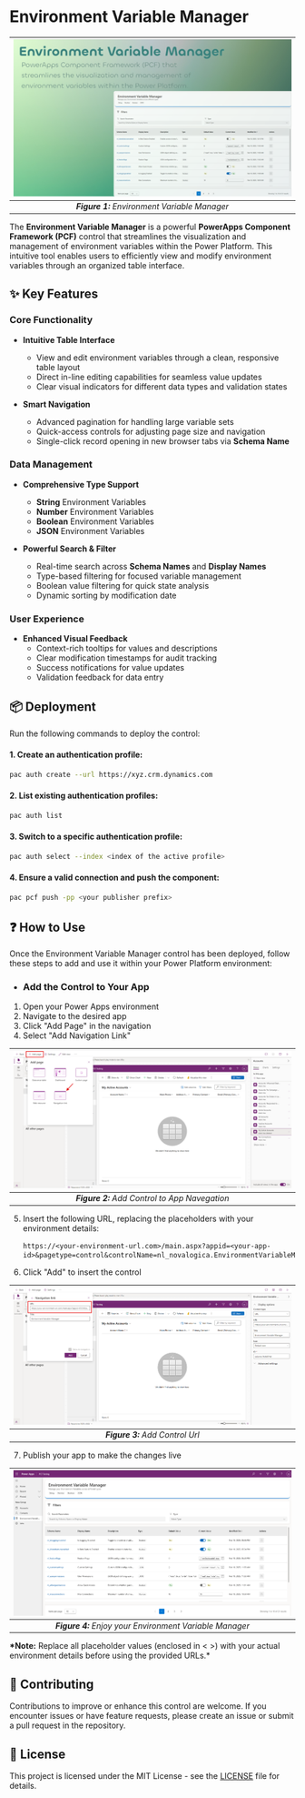 # Environment Variable Manager

| ![Environment Variable Manager](https://github.com/novalogica/pcf-environment-variable-manager/blob/main/EnvironmentVariableManager/screenshots/environment-variable-manager.png?raw=true) |
| :----------------------------------------------------------------------------------------------------------------------------------------------------------------------------------------: |
|                                                                       **_Figure 1:_** _Environment Variable Manager_                                                                       |

The **Environment Variable Manager** is a powerful **PowerApps Component Framework (PCF)** control that streamlines the visualization and management of environment variables within the Power Platform. This intuitive tool enables users to efficiently view and modify environment variables through an organized table interface.

## ✨ Key Features

### Core Functionality

- **Intuitive Table Interface**

  - View and edit environment variables through a clean, responsive table layout
  - Direct in-line editing capabilities for seamless value updates
  - Clear visual indicators for different data types and validation states

- **Smart Navigation**
  - Advanced pagination for handling large variable sets
  - Quick-access controls for adjusting page size and navigation
  - Single-click record opening in new browser tabs via **Schema Name**

### Data Management

- **Comprehensive Type Support**

  - **String** Environment Variables
  - **Number** Environment Variables
  - **Boolean** Environment Variables
  - **JSON** Environment Variables

- **Powerful Search & Filter**
  - Real-time search across **Schema Names** and **Display Names**
  - Type-based filtering for focused variable management
  - Boolean value filtering for quick state analysis
  - Dynamic sorting by modification date

### User Experience

- **Enhanced Visual Feedback**
  - Context-rich tooltips for values and descriptions
  - Clear modification timestamps for audit tracking
  - Success notifications for value updates
  - Validation feedback for data entry

## 📦 Deployment

Run the following commands to deploy the control:

#### 1. Create an authentication profile:

```sh
pac auth create --url https://xyz.crm.dynamics.com
```

#### 2. List existing authentication profiles:

```sh
pac auth list
```

#### 3. Switch to a specific authentication profile:

```sh
pac auth select --index <index of the active profile>
```

#### 4. Ensure a valid connection and push the component:

```sh
pac pcf push -pp <your publisher prefix>
```

## ❓ How to Use

Once the Environment Variable Manager control has been deployed, follow these steps to add and use it within your Power Platform environment:

- ### Add the Control to Your App

1. Open your Power Apps environment
2. Navigate to the desired app
3. Click "Add Page" in the navigation
4. Select "Add Navigation Link"

| ![Add Control to App Navegation](https://github.com/novalogica/pcf-environment-variable-manager/blob/main/EnvironmentVariableManager/screenshots/how-to-use-1.png?raw=true) |
| :-------------------------------------------------------------------------------------------------------------------------------------------------------------------------: |
|                                                               **_Figure 2:_** _Add Control to App Navegation_                                                               |

5. Insert the following URL, replacing the placeholders with your environment details:
   ```
   https://<your-environment-url.com>/main.aspx?appid=<your-app-id>&pagetype=control&controlName=nl_novalogica.EnvironmentVariableManager&data=true
   ```
6. Click "Add" to insert the control

| ![Add Control Url](https://github.com/novalogica/pcf-environment-variable-manager/blob/main/EnvironmentVariableManager/screenshots/how-to-use-1.1.png?raw=true) |
| :-------------------------------------------------------------------------------------------------------------------------------------------------------------: |
|                                                                **_Figure 3:_** _Add Control Url_                                                                |

7. Publish your app to make the changes live

| ![Enjoy your Environment Variable Manager](https://github.com/novalogica/pcf-environment-variable-manager/blob/main/EnvironmentVariableManager/screenshots/enjoy-environment-variable-manager.png?raw=true) |
| :---------------------------------------------------------------------------------------------------------------------------------------------------------------------------------------------------------: |
|                                                                          **_Figure 4:_** _Enjoy your Environment Variable Manager_                                                                          |

**\*Note:** Replace all placeholder values (enclosed in < >) with your actual environment details before using the provided URLs.\*

## 🤝 Contributing

Contributions to improve or enhance this control are welcome. If you encounter issues or have feature requests, please create an issue or submit a pull request in the repository.

## 📝 License

This project is licensed under the MIT License - see the [LICENSE](LICENSE) file for details.
